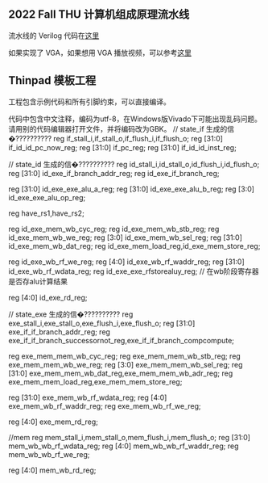 ## 2022 Fall THU 计算机组成原理流水线

流水线的 Verilog 代码在[这里](thinpad_top.srcs\sources_1\new\lab6\pipeline_master.sv)

如果实现了 VGA，如果想用 VGA 播放视频，可以参考[这里](vga_video_utils\readme.md)


Thinpad 模板工程
---------------

工程包含示例代码和所有引脚约束，可以直接编译。

代码中包含中文注释，编码为utf-8，在Windows版Vivado下可能出现乱码问题。  
请用别的代码编辑器打开文件，并将编码改为GBK。
// state_if 生成的信�??????????
reg if_stall_i,if_stall_o,if_flush_i,if_flush_o;
reg [31:0]  if_id_id_pc_now_reg;
reg [31:0]  if_pc_reg;
reg [31:0]  if_id_id_inst_reg;

// state_id 生成的信�??????????
reg id_stall_i,id_stall_o,id_flush_i,id_flush_o;
reg [31:0]  id_exe_if_branch_addr_reg;
reg id_exe_if_branch_reg;

reg [31:0]  id_exe_exe_alu_a_reg;
reg [31:0]  id_exe_exe_alu_b_reg;
reg [3:0]   id_exe_exe_alu_op_reg;

reg have_rs1,have_rs2;

reg         id_exe_mem_wb_cyc_reg;
reg         id_exe_mem_wb_stb_reg;
reg         id_exe_mem_wb_we_reg;
reg [3:0]   id_exe_mem_wb_sel_reg;
reg [31:0]  id_exe_mem_wb_dat_reg;
reg id_exe_mem_load_reg,id_exe_mem_store_reg;

reg id_exe_wb_rf_we_reg;
reg [4:0]   id_exe_wb_rf_waddr_reg;
reg [31:0]  id_exe_wb_rf_wdata_reg;
reg id_exe_exe_rfstorealuy_reg; // 在wb阶段寄存器是否存alu计算结果

reg [4:0] id_exe_rd_reg;


// state_exe 生成的信�??????????
reg exe_stall_i,exe_stall_o,exe_flush_i,exe_flush_o;
reg [31:0]  exe_if_if_branch_addr_reg;
reg exe_if_if_branch_successornot_reg,exe_if_if_branch_compcompute;

reg         exe_mem_mem_wb_cyc_reg;
reg         exe_mem_mem_wb_stb_reg;
reg         exe_mem_mem_wb_we_reg;
reg [3:0]   exe_mem_mem_wb_sel_reg;
reg [31:0]  exe_mem_mem_wb_dat_reg,exe_mem_mem_wb_adr_reg;
reg exe_mem_mem_load_reg,exe_mem_mem_store_reg;

reg [31:0] exe_mem_wb_rf_wdata_reg;
reg [4:0] exe_mem_wb_rf_waddr_reg;
reg exe_mem_wb_rf_we_reg;

reg [4:0] exe_mem_rd_reg;

//mem
reg mem_stall_i,mem_stall_o,mem_flush_i,mem_flush_o;
reg [31:0] mem_wb_wb_rf_wdata_reg;
reg [4:0] mem_wb_wb_rf_waddr_reg;
reg mem_wb_wb_rf_we_reg;

reg [4:0] mem_wb_rd_reg;
